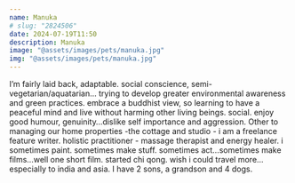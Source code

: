 ```yaml
---
name: Manuka
# slug: "2824506"
date: 2024-07-19T11:50
description: Manuka
image: "@assets/images/pets/manuka.jpg"
img: "@assets/images/pets/manuka.jpg"
---
```

I’m fairly laid back, adaptable. social conscience, semi-vegetarian/aquatarian… trying to develop greater environmental awareness and green practices. embrace a buddhist view, so learning to have a peaceful mind and live without harming other living beings. social. enjoy good humour, genuinity…dislike self importance and aggression. Other to managing our home properties -the cottage and studio - i am a freelance feature writer. holistic practitioner - massage therapist and energy healer. i sometimes paint. sometimes make stuff. sometimes act…sometimes make films…well one short film. started chi qong. wish i could travel more…especially to india and asia. I have 2 sons, a grandson and 4 dogs.